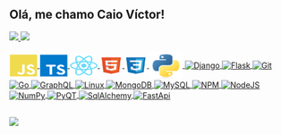 ## Olá, me chamo Caio Víctor!

<div>
  <a href="https://github.com/CaioVSales">
  <img height="180em" src="https://github-readme-stats.vercel.app/api?username=caiovsales&show_icons=true&theme=dracula&include_all_commits=true&count_private=true"/>
  <img height="180em" src="https://github-readme-stats.vercel.app/api/top-langs/?username=caiovsales&layout=compact&langs_count=7&theme=dracula"/>
</div>
  
  <div style="display: inline_block"><br>
  <img align="center" alt="JavaScript" height="40" width="50" src="https://raw.githubusercontent.com/devicons/devicon/master/icons/javascript/javascript-plain.svg">
  <img align="center" alt="TypeScript" height="40" width="50" src="https://raw.githubusercontent.com/devicons/devicon/master/icons/typescript/typescript-plain.svg">
  <img align="center" alt="React" height="40" width="50" src="https://raw.githubusercontent.com/devicons/devicon/master/icons/react/react-original.svg">
  <img align="center" alt="HTML" height="30" width="40" src="https://raw.githubusercontent.com/devicons/devicon/master/icons/html5/html5-original.svg">
  <img align="center" alt="CSS" height="30" width="40" src="https://raw.githubusercontent.com/devicons/devicon/master/icons/css3/css3-original.svg">
  <img align="center" alt="Python" height="50" width="60" src="https://raw.githubusercontent.com/devicons/devicon/master/icons/python/python-original.svg">
  <img align="center" alt="Django" height="70" width="80" src="https://cdn.jsdelivr.net/gh/devicons/devicon/icons/django/django-plain-wordmark.svg">
  <img align="center" alt="Flask" height="70" width="80" src="https://cdn.jsdelivr.net/gh/devicons/devicon/icons/flask/flask-original-wordmark.svg">
  <img align="center" alt="Git" height="60" width="70" src="https://cdn.jsdelivr.net/gh/devicons/devicon/icons/git/git-original-wordmark.svg">
  <img align="center" alt="Go" height="50" width="60" src="https://cdn.jsdelivr.net/gh/devicons/devicon/icons/go/go-original-wordmark.svg">
  <img align="center" alt="GraphQL" height="50" width="60" src="https://cdn.jsdelivr.net/gh/devicons/devicon/icons/graphql/graphql-plain-wordmark.svg">
  <img align="center" alt="Linux" height="40" width="50" src="https://cdn.jsdelivr.net/gh/devicons/devicon/icons/linux/linux-original.svg">
  <img align="center" alt="MongoDB" height="70" width="80" src="https://cdn.jsdelivr.net/gh/devicons/devicon/icons/mongodb/mongodb-original-wordmark.svg">
  <img align="center" alt="MySQL" height="70" width="80" src="https://cdn.jsdelivr.net/gh/devicons/devicon/icons/mysql/mysql-original-wordmark.svg">
  <img align="center" alt="NPM" height="50" width="60" src="https://cdn.jsdelivr.net/gh/devicons/devicon/icons/npm/npm-original-wordmark.svg">
  <img align="center" alt="NodeJS" height="70" width="80" src="https://cdn.jsdelivr.net/gh/devicons/devicon/icons/nodejs/nodejs-original-wordmark.svg">
  <img align="center" alt="NumPy" height="70" width="80" src="https://cdn.jsdelivr.net/gh/devicons/devicon/icons/numpy/numpy-original-wordmark.svg">
  <img align="center" alt="PyQT" height="40" width="50" src="https://cdn.jsdelivr.net/gh/devicons/devicon/icons/qt/qt-original.svg">
  <img align="center" alt="SqlAlchemy" height="70" width="80" src="https://cdn.jsdelivr.net/gh/devicons/devicon/icons/sqlalchemy/sqlalchemy-original-wordmark.svg">
  <img align="center" alt="FastApi" height="70" width="80" src="https://cdn.jsdelivr.net/gh/devicons/devicon/icons/fastapi/fastapi-original-wordmark.svg">
</div>
  
  ##

<div>
  <a href="https://www.linkedin.com/in/caio-victor-sales-b98043205/" target="_blank"><img src="https://img.shields.io/badge/-LinkedIn-%230077B5?style=for-the-badge&logo=linkedin&logoColor=white" target="_blank"></a>
  
  </div>
